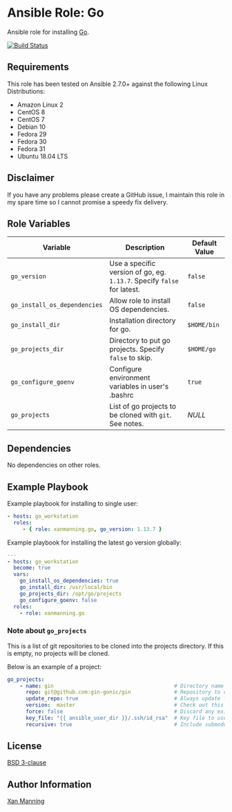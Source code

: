 # Ansible Role: Go

Ansible role for installing [Go](https://golang.org/).

[![Build Status](https://www.travis-ci.org/PyratLabs/ansible-role-go.svg?branch=master)](https://www.travis-ci.org/PyratLabs/ansible-role-go)

## Requirements

This role has been tested on Ansible 2.7.0+ against the following Linux Distributions:

  - Amazon Linux 2
  - CentOS 8
  - CentOS 7
  - Debian 10
  - Fedora 29
  - Fedora 30
  - Fedora 31
  - Ubuntu 18.04 LTS

## Disclaimer

If you have any problems please create a GitHub issue, I maintain this role in
my spare time so I cannot promise a speedy fix delivery.

## Role Variables


| Variable                     | Description                                                             | Default Value |
|------------------------------|-------------------------------------------------------------------------|---------------|
| `go_version`                 | Use a specific version of go, eg. `1.13.7`. Specify `false` for latest. | `false`       |
| `go_install_os_dependencies` | Allow role to install OS dependencies.                                  | `false`       |
| `go_install_dir`             | Installation directory for go.                                          | `$HOME/bin`   |
| `go_projects_dir`            | Directory to put go projects. Specify `false` to skip.                  | `$HOME/go`    |
| `go_configure_goenv`         | Configure environment variables in user's .bashrc                       | `true`        |
| `go_projects`                | List of go projects to be cloned with `git`. See notes.                 | _NULL_        |

## Dependencies

No dependencies on other roles.

## Example Playbook

Example playbook for installing to single user:

```yaml
- hosts: go_workstation
  roles:
     - { role: xanmanning.go, go_version: 1.13.7 }
```

Example playbook for installing the latest go version globally:

```yaml
---
- hosts: go_workstation
  become: true
  vars:
    go_install_os_dependencies: true
    go_install_dir: /usr/local/bin
    go_projects_dir: /opt/go/projects
    go_configure_goenv: false
  roles:
    - role: xanmanning.go
```

### Note about `go_projects`

This is a list of git repositories to be cloned into the projects directory.
If this is empty, no projects will be cloned.

Below is an example of a project:

```yaml
go_projects:
    - name: gin                                       # Directory name to clone into
      repo: git@github.com:gin-gonic/gin              # Repository to clone
      update_repo: true                               # Always update local copy of repo
      version:  master                                # Check out this version of the repo
      force: false                                    # Discard any existing working copy of the repo
      key_file: "{{ ansible_user_dir }}/.ssh/id_rsa"  # Key file to use to clone the repo
      recursive: true                                 # Include submodules in clone
```

## License

[BSD 3-clause](LICENSE.txt)

## Author Information

[Xan Manning](https://xanmanning.co.uk/)
